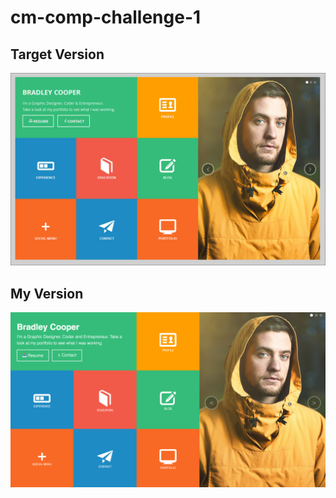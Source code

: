 # cm-comp-challenge-1

## Target Version
![Image of target comp](https://github.com/chris023/cm-comp-challenge-1/blob/master/img/target%20comp.jpg)

## My Version

![Image of my comp](https://github.com/chris023/cm-comp-challenge-1/blob/master/img/Screen%20Shot.png)
